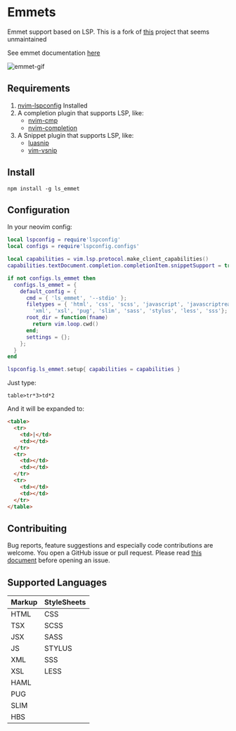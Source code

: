 # Emmets

Emmet support based on LSP. This is a fork of [this](https://github.com/aca/emmet-ls) project that seems unmaintained

See emmet documentation [here](https://docs.emmet.io/)

![emmet-gif](https://i.ibb.co/TgHGmsb/emmet.gif)

## Requirements
1. [nvim-lspconfig](https://github.com/neovim/nvim-lspconfig) Installed
2. A completion plugin that supports LSP, like:
    - [nvim-cmp](https://github.com/hrsh7th/nvim-cmp)
    - [nvim-completion](https://github.com/nvim-lua/completion-nvim)
3. A Snippet plugin that supports LSP, like:
    - [luasnip](https://github.com/L3MON4D3/LuaSnip)
    - [vim-vsnip](https://github.com/hrsh7th/vim-vsnip)

## Install

```
npm install -g ls_emmet
```

## Configuration

  In your neovim config:

  ```lua
  local lspconfig = require'lspconfig'
  local configs = require'lspconfig.configs'

  local capabilities = vim.lsp.protocol.make_client_capabilities()
  capabilities.textDocument.completion.completionItem.snippetSupport = true

  if not configs.ls_emmet then
    configs.ls_emmet = {
      default_config = {
        cmd = { 'ls_emmet', '--stdio' };
        filetypes = { 'html', 'css', 'scss', 'javascript', 'javascriptreact', 'typescript', 'typescriptreact', 'haml',
          'xml', 'xsl', 'pug', 'slim', 'sass', 'stylus', 'less', 'sss'};
        root_dir = function(fname)
          return vim.loop.cwd()
        end;
        settings = {};
      };
    }
  end

  lspconfig.ls_emmet.setup{ capabilities = capabilities }

  ```

Just type:

```
table>tr*3>td*2
```

And it will be expanded to:

```html
<table>
  <tr>
    <td>|</td>
    <td></td>
  </tr>
  <tr>
    <td></td>
    <td></td>
  </tr>
  <tr>
    <td></td>
    <td></td>
  </tr>
</table>
```

## Contribuiting
Bug reports, feature suggestions and especially code contributions are welcome. You open a GitHub issue or pull
request. Please read [this document](CONTRIBUTING.md) before opening an issue.

## Supported Languages
| Markup   | StyleSheets    |
|--------- | -------------- |
| HTML   | CSS    |
| TSX    | SCSS   |
| JSX    | SASS   |
| JS     | STYLUS |
| XML    | SSS    |
| XSL    | LESS   |
| HAML   |        |
| PUG    |        |
| SLIM   |        |
| HBS    |        |
